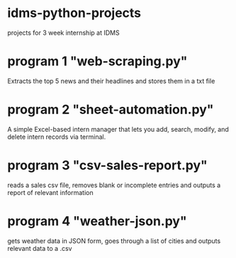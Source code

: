 # idms-python-projects
projects for 3 week internship at IDMS

# program 1 "web-scraping.py"
Extracts the top 5 news and their headlines and stores them in a txt file

# program 2 "sheet-automation.py"
A simple Excel-based intern manager that lets you add, search, modify, and delete intern records via terminal.

# program 3 "csv-sales-report.py"
reads a sales csv file, removes blank or incomplete entries and outputs a report of relevant information

# program 4 "weather-json.py"
gets weather data in JSON form, goes through a list of cities and outputs relevant data to a .csv